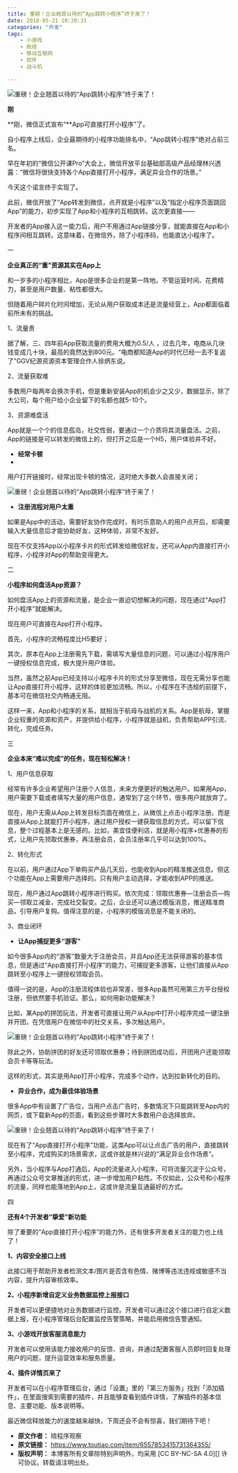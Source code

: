 ```yaml
---
title: 重磅！企业翘首以待的“App跳转小程序”终于来了！
date: 2018-05-21 10:20:31
categories: "开发"
tags:
	- 小游戏
	- 航母
	- 移动互联网
	- 软件
	- 战斗机

---
```


![重磅！企业翘首以待的“App跳转小程序”终于来了！][App]

**刚**

**刚，微信正式宣布“**App可直接打开小程序”了。

自小程序上线后，企业最期待的小程序功能排名中，“App跳转小程序”绝对占前三名。

早在年初的“微信公开课Pro”大会上，微信开放平台基础部高级产品经理林兴透露：“微信将很快支持各个App直接打开小程序，满足异业合作的场景。”

今天这个诺言终于实现了。

此前，微信开放了“App转发到微信，点开就是小程序”以及“指定小程序页面跳回App”的能力，初步实现了App和小程序的互相跳转。这次更直接——

开发者的App接入这一能力后，用户不用通过App链接分享，就能直接在App和小程序间相互跳转。这意味着，在微信外，除了小程序码，也能直达小程序了。

一

**企业真正的“重”资源其实在App上**

和一岁多的小程序相比，App是很多企业的是第一阵地。不管运营时间、花费精力，甚至是用户数量、粘性都很大。

但随着用户碎片化时间增加，无论从用户获取成本还是流量经营上，App都面临着前所未有的挑战。

1、流量贵

据了解，三、四年前App获取流量的费用大概为0.5/人 ，过去几年，电商从几块钱变成几十块，最高的竟然达到800元。“电商都知道App的时代已经一去不复返了”GGV纪源资源资本管理合作人徐炳东说。

2、流量获取难

多数用户每两年会换次手机，但是重新安装App的机会少之又少，数据显示，除了大公司，每个用户给小企业留下的名额也就5-10个。

3、资源难盘活

App就是一个个的信息孤岛，社交性弱，要通过一个介质将其流量盘活。之前，App的链接是可以转发的微信上的，但打开之后是一个H5，用户体验并不好。

 *  **经常卡顿**
 *  
    

用户打开链接时，经常出现卡顿的情况，这时绝大多数人会直接关闭；

![重磅！企业翘首以待的“App跳转小程序”终于来了！][App 1]

 *  **注册流程对用户太重**

如果是App中的活动，需要好友协作完成时，有时乐意助人的用户点开后，却需要输入大量信息后才能协助好友，这种体验，非常不友好。

现在不仅支持App以小程序卡片的形式转发给微信好友，还可从App内直接打开小程序，小程序对App的帮助变得更大。

二

**小程序如何盘活App资源？**

如何盘活App上的资源和流量，是企业一直迫切想解决的问题，现在通过“App打开小程序”就能解决。

现在用户可直接在App打开小程序。

首先，小程序的流畅程度比H5要好；

其次，原本在App上注册需先下载，需填写大量信息的问题，可以通过小程序用户一键授权信息完成，极大提升用户体验。

当然，虽然之前App已经支持以小程序卡片的形式分享至微信，现在无需分享也能让App直接打开小程序，这样的体验更加流畅。所以，小程序在不违规的前提下，基本可在微信社交内畅通无阻。

这样一来，App和小程序的关系，就相当于航母与战机的关系。App是航母，掌握企业较重的资源和资产，并提供给小程序，小程序就是战机，负责帮助APP引流、转化，完成任务。

三

**企业本来“难以完成”的任务，现在轻松解决！**

1、用户信息获取

经常有许多企业希望用户注册个人信息，未来方便更好的触达用户。如果用App，用户需要下载或者填写大量的用户信息，通常到了这个环节，很多用户就放弃了。

现在，用户无需从App上转发目标页面在微信上，从微信上点击小程序注册。而是直接从App上就能打开小程序，通过用户授权一键获取信息的方式，可以留下信息，整个过程基本上是无感的。比如，美宜佳便利店，就是用小程序+优惠券的形式，让用户先领取优惠券，再注册会员，会员注册率几乎可以达到100%。

2、转化形式

在以前，用户通过App下单购买产品几天后，也能收到App的精准推送信息。但这个功能在App上需要用户选择的。只有用户主动选择，才能收到APP的推送。

现在，用户通过App跳转小程序进行购买。依次完成：领取优惠券—注册会员—购买—领取立减金，完成社交裂变。之后，企业还可以通过模版消息，推送精准商品，引导用户复购。值得注意的是，小程序的模版消息是不能关闭的。

3、商业闭环

 *  **让App捕捉更多“游客”**

如今很多App内的“游客”数量大于注册会员，并且App还无法获得游客的基本信息，但是通过“App直接打开小程序”的能力，可捕捉更多游客，让他们直接从App跳转至小程序上一键授权领取会员。

值得一说的是，App的注册流程体验也非常差，很多App虽然可用第三方平台授权注册，但依然要手机验证。那么，如何用新功能解决？

比如，某App的拼团玩法，开发者可直接让用户从App中打开小程序完成一键注册并开团，在凭借用户在微信中的社交关系，多次触达用户。

![重磅！企业翘首以待的“App跳转小程序”终于来了！][App 2]

除此之外，协助拼团的好友还可领取优惠券；待到拼团成功后，开团用户还能领取会员卡等等玩法。

这样的形式，其实是用App打开小程序，完成多个动作，达到拉新转化的目的。

 *  **异业合作，成为最佳体验场景**

很多App中有设置了广告位，当用户点击广告时，多数情况下只能跳转至App内的网页，或下载新App的页面，看到这些步骤时大多数用户会选择放弃。

![重磅！企业翘首以待的“App跳转小程序”终于来了！][App 3]

现在有了“App直接打开小程序”功能，这类App可以让点击广告的用户，直接跳转至小程序，完成购买的场景需求，这或许就是林兴说的“满足异业合作场景”。

另外，当小程序与App打通后，App的流量进入小程序，可将流量沉淀于公众号，再通过公众号文章推送的形式，进一步增加用户粘性。不仅如此，公众号和小程序的流量，同样也能落地到App上，这或许是流量互通最好的方式。

四

**还有4个开发者“挚爱”新功能**

除了重要的“App直接打开小程序”的能力外，还有很多开发者关注的能力也上线了！

**1、内容安全接口上线**

此接口用于帮助开发者检测文本/图片是否含有色情、赌博等违法违规或敏感不当内容，提升内容审核效率。

**2、小程序新增自定义业务数据监控上报接口**

开发者可以更便捷地对业务数据进行监控。开发者可以通过这个接口进行自定义数据上报，在小程序管理后台配置监控告警策略，并能启用微信告警通知。

**3、小游戏开放客服消息能力**

开发者可以使用该能力接收用户的反馈、咨询，并通过配置客服人员即时回复处理用户的问题，提升运营效率和服务质量。

**4、插件详情页来了**

开发者可以在小程序管理后台，通过「设置」里的「第三方服务」找到「添加插件」，在里面搜索到需要的插件，并且能够查看到插件详情，了解插件的基本信息、主要功能、版本说明等。

最近微信释放能力的速度越来越快，下周还会不会有惊喜，我们期待下吧！


[App]: static/resources/crawler/AIMV-BRVN-VA6B.jpg
[App 1]: static/resources/crawler/NFBE-FJRA-3EFQ.jpg
[App 2]: static/resources/crawler/ZBRA-7J77-BFRR.jpg
[App 3]: static/resources/crawler/EFUI-QMZF-URUJ.jpg
 *  **原文作者：** 晓程序观察
 *  **原文链接：** https://www.toutiao.com/item/6557853415731364355/
 *  **版权声明：** 本博客所有文章除特别声明外，均采用 [CC BY-NC-SA 4.0][] 许可协议。转载请注明出处。
